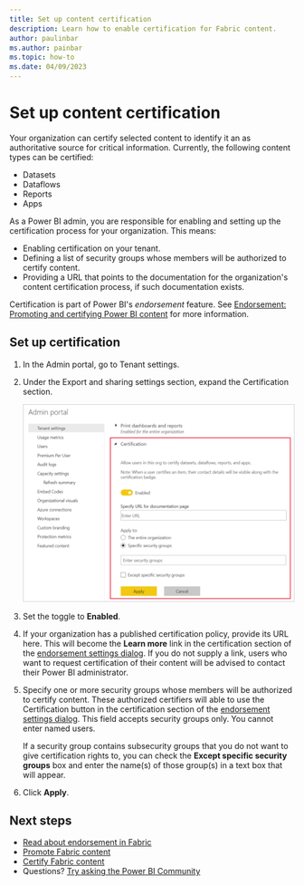 ```yaml
---
title: Set up content certification
description: Learn how to enable certification for Fabric content.
author: paulinbar
ms.author: painbar
ms.topic: how-to
ms.date: 04/09/2023
---
```


# Set up content certification

Your organization can certify selected content to identify it an as authoritative source for critical information. Currently, the following content types can be certified:
* Datasets
* Dataflows
* Reports
* Apps

As a Power BI admin, you are responsible for enabling and setting up the certification process for your organization. This means:
* Enabling certification on your tenant.
* Defining a list of security groups whose members will be authorized to certify content.
* Providing a URL that points to the documentation for the organization's content certification process, if such documentation exists.

Certification is part of Power BI's *endorsement* feature. See [Endorsement: Promoting and certifying Power BI content](endorsement-overview.md) for more information.

## Set up certification

1. In the Admin portal, go to Tenant settings.
1. Under the Export and sharing settings section, expand the Certification section.

   ![Set up dataset and dataflow certification](media/endorsement-setup/service-admin-certification-setup-dialog.png)

1. Set the toggle to **Enabled**.
1. If your organization has a published certification policy, provide its URL here. This will become the **Learn more** link in the certification section of the [endorsement settings dialog](endorsement-certify.md#request-content-certification). If you do not supply a link, users who want to request certification of their content will be advised to contact their Power BI administrator.
1. Specify one or more security groups whose members will be authorized to certify content. These authorized certifiers will able to use the Certification button in the certification section of the [endorsement settings dialog](endorsement-certify.md#certify-content). This field accepts security groups only. You cannot enter named users.
    
    If a security group contains subsecurity groups that you do not want to give certification rights to, you can check the **Except specific security groups** box and enter the name(s) of those group(s) in a text box that will appear.
1. Click **Apply**.

## Next steps
* [Read about endorsement in Fabric](endorsement-overview.md)
* [Promote Fabric content](endorsement-promote.md)
* [Certify Fabric content](endorsement-certify.md)
* Questions? [Try asking the Power BI Community](https://community.powerbi.com/)